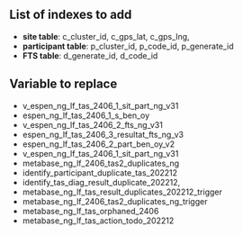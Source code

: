 ## List of indexes to add

- **site table**: c_cluster_id, c_gps_lat, c_gps_lng,
- **participant table**: p_cluster_id, p_code_id, p_generate_id
- **FTS table**: d_generate_id, d_code_id

## Variable to replace

- v_espen_ng_lf_tas_2406_1_sit_part_ng_v31
- espen_ng_lf_tas_2406_1_s_ben_oy
- v_espen_ng_lf_tas_2406_2_fts_ng_v31
- espen_ng_lf_tas_2406_3_resultat_fts_ng_v3
- espen_ng_lf_tas_2406_2_part_ben_oy_v2
- v_espen_ng_lf_tas_2406_1_sit_part_ng_v31
- metabase_ng_lf_2406_tas2_duplicates_ng
- identify_participant_duplicate_tas_202212
- identify_tas_diag_result_duplicate_202212,
- metabase_ng_lf_tas_result_duplicates_202212_trigger
- metabase_ng_lf_2406_tas2_duplicates_ng_trigger
- metabase_ng_lf_tas_orphaned_2406
- metabase_ng_lf_tas_action_todo_202212
